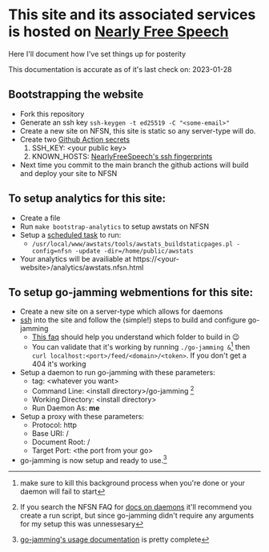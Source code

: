 # This site and its associated services is hosted on [Nearly Free Speech](https://www.nearlyfreespeech.net)

Here I'll document how I've set things up for posterity

This documentation is accurate as of it's last check on: 2023-01-28

## Bootstrapping the website
* Fork this repository
* Generate an ssh key `ssh-keygen -t ed25519 -C "<some-email>"`
* Create a new site on NFSN, this site is static so any server-type will do.
* Create two [Github Action secrets](https://github.com/gthoma17/gregmakesxyz/settings/secrets/actions)
	1) SSH_KEY: \<your public key>
	2) KNOWN_HOSTS: [NearlyFreeSpeech's ssh fingerprints](https://faq.nearlyfreespeech.net/q/nfsnsshkeys)
* Next time you commit to the main branch the github actions will build and deploy your site to NFSN

## To setup analytics for this site:
* Create a file 
* Run `make bootstrap-analytics` to setup awstats on NFSN
* Setup a [scheduled task](https://faq.nearlyfreespeech.net/q/cron) to run:
	 * `/usr/local/www/awstats/tools/awstats_buildstaticpages.pl -config=nfsn -update -dir=/home/public/awstats` 
* Your analytics will be availiable at https://\<your-website>/analytics/awstats.nfsn.html

## To setup go-jamming webmentions for this site:
* Create a new site on a server-type which allows for daemons
* [ssh](https://faq.nearlyfreespeech.net/full/ssh#ssh) into the site and follow the (simple!) steps to build and configure go-jamming
	* [This faq](https://faq.nearlyfreespeech.net/q/directories) should help you understand which folder to build in 😉
	* You can validate that it's working by running `./go-jamming &`[^1] 
	then `curl localhost:<port>/feed/<domain>/<token>`. If you don't get a 404 it's working 
* Setup a daemon to run go-jamming with these parameters:
	* tag: \<whatever you want>
	* Command Line: \<install directory>/go-jamming [^2]
	* Working  Directory: \<install directory>
	* Run Daemon As: **me**
* Setup a proxy with these parameters:
	* Protocol: http
	* Base URI: /
	* Document Root: /
	* Target Port: \<the port from your go>
* go-jamming is now setup and ready to use.[^3] 

[^1]: make sure to kill this background process when you're done or your daemon will fail to start
[^2]: If you search the NFSN FAQ for [docs on daemons](https://faq.nearlyfreespeech.net/q/runscript) it'll recommend you create a run script, but since go-jamming didn't require any arguments for my setup this was unnessesary 
[^3]: [go-jamming's usage documentation](https://git.brainbaking.com/wgroeneveld/go-jamming/src/branch/master/README.md#what-does-it-do) is pretty complete